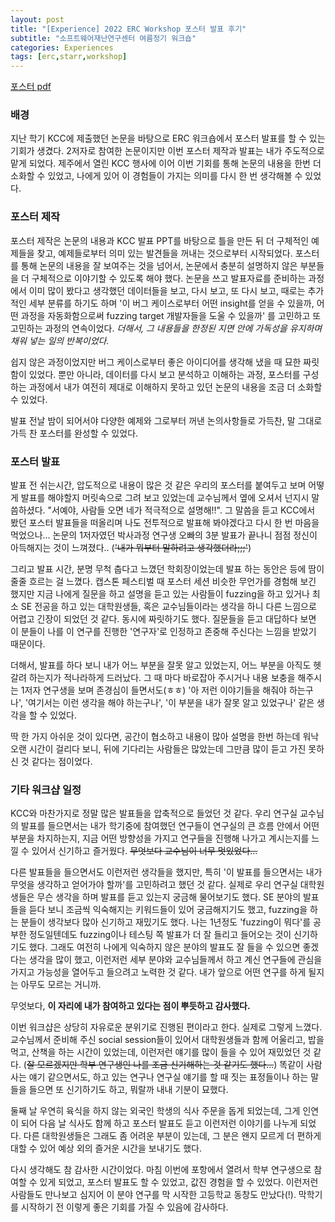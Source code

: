 ```yaml
---
layout: post
title: "[Experience] 2022 ERC Workshop 포스터 발표 후기"
subtitle: "소프트웨어재난연구센터 여름정기 워크숍"
categories: Experiences
tags: [erc,starr,workshop]
---
```


[포스터 pdf](/assets/resources/erc22-poster.pdf)

### 배경

지난 학기 KCC에 제출했던 논문을 바탕으로 ERC 워크숍에서 포스터 발표를 할 수 있는 기회가 생겼다. 2저자로 참여한 논문이지만 이번 포스터 제작과 발표는 내가 주도적으로 맡게 되었다. 제주에서 열린 KCC 행사에 이어 이번 기회를 통해 논문의 내용을 한번 더 소화할 수 있었고, 나에게 있어 이 경험들이 가지는 의미를 다시 한 번 생각해볼 수 있었다.

### 포스터 제작

포스터 제작은 논문의 내용과 KCC 발표 PPT를 바탕으로 틀을 만든 뒤 더 구체적인 예제들을 찾고, 예제들로부터 의미 있는 발견들을 꺼내는 것으로부터 시작되었다. 포스터를 통해 논문의 내용을 잘 보여주는 것을 넘어서, 논문에서 충분히 설명하지 않은 부분들을 더 구체적으로 이야기할 수 있도록 해야 했다. 논문을 쓰고 발표자료를 준비하는 과정에서 이미 많이 봤다고 생각했던 데이터들을 보고, 다시 보고, 또 다시 보고, 때로는 추가적인 세부 분류를 하기도 하며 '이 버그 케이스로부터 어떤 insight를 얻을 수 있을까, 어떤 과정을 자동화함으로써 fuzzing target 개발자들을 도울 수 있을까' 를 고민하고 또 고민하는 과정의 연속이었다. *더해서, 그 내용들을 한정된 지면 안에 가독성을 유지하며 채워 넣는 일의 반복이었다.*

쉽지 않은 과정이었지만 버그 케이스로부터 좋은 아이디어를 생각해 냈을 때 묘한 짜릿함이 있었다. 뿐만 아니라, 데이터를 다시 보고 분석하고 이해하는 과정, 포스터를 구성하는 과정에서 내가 여전히 제대로 이해하지 못하고 있던 논문의 내용을 조금 더 소화할 수 있었다.

발표 전날 밤이 되어서야 다양한 예제와 그로부터 꺼낸 논의사항들로 가득찬, 말 그대로 가득 찬 포스터를 완성할 수 있었다.

### 포스터 발표

발표 전 쉬는시간, 압도적으로 내용이 많은 것 같은 우리의 포스터를 붙여두고 보며 어떻게 발표를 해야할지 머릿속으로 그려 보고 있었는데 교수님께서 옆에 오셔서 넌지시 말씀하셨다. "서예야, 사람들 오면 네가 적극적으로 설명해!!". 그 말씀을 듣고 KCC에서 봤던 포스터 발표들을 떠올리며 나도 전투적으로 발표해 봐야겠다고 다시 한 번 마음을 먹었으나... 논문의 1저자였던 박사과정 연구생 오빠의 3분 발표가 끝나니 점점 정신이 아득해지는 것이 느껴졌다.. (~~'내가 뭐부터 말하려고 생각했더라;;;'~~)

그리고 발표 시간, 분명 무척 춥다고 느꼈던 학회장이었는데 발표 하는 동안은 등에 땀이 줄줄 흐르는 걸 느꼈다. 캡스톤 페스티벌 때 포스터 세션 비슷한 무언가를 경험해 보긴 했지만 지금 나에게 질문을 하고 설명을 듣고 있는 사람들이 fuzzing을 하고 있거나 최소 SE 전공을 하고 있는 대학원생들, 혹은 교수님들이라는 생각을 하니 다른 느낌으로 어렵고 긴장이 되었던 것 같다. 동시에 짜릿하기도 했다. 질문들을 듣고 대답하다 보면 이 분들이 나를 이 연구를 진행한 '연구자'로 인정하고 존중해 주신다는 느낌을 받았기 때문이다.

더해서, 발표를 하다 보니 내가 어느 부분을 잘못 알고 있었는지, 어느 부분을 아직도 헷갈려 하는지가 적나라하게 드러났다. 그 때 마다 바로잡아 주시거나 내용 보충을 해주시는 1저자 연구생을 보며 존경심이 들면서도(ㅎㅎ) '아 저런 이야기들을 해줘야 하는구나', '여기서는 이런 생각을 해야 하는구나', '이 부분을 내가 잘못 알고 있었구나' 같은 생각을 할 수 있었다.

딱 한 가지 아쉬운 것이 있다면, 공간이 협소하고 내용이 많아 설명을 한번 하는데 워낙 오랜 시간이 걸리다 보니, 뒤에 기다리는 사람들은 많았는데 그만큼 많이 듣고 가진 못하신 것 같다는 점이었다.

### 기타 워크샵 일정

KCC와 마찬가지로 정말 많은 발표들을 압축적으로 들었던 것 같다. 우리 연구실 교수님의 발표를 들으면서는 내가 학기중에 참여했던 연구들이 연구실의 큰 흐름 안에서 어떤 부분을 차지하는지, 지금 어떤 방향성을 가지고 연구들을 진행해 나가고 계시는지를 느낄 수 있어서 신기하고 즐거웠다. ~~무엇보다 교수님이 너무 멋있었다...~~

다른 발표들을 들으면서도 이런저런 생각들을 했지만, 특히 '이 발표를 들으면서는 내가 무엇을 생각하고 얻어가야 할까'를 고민하려고 했던 것 같다. 실제로 우리 연구실 대학원생들은 무슨 생각을 하며 발표를 듣고 있는지 궁금해 물어보기도 했다. SE 분야의 발표들을 듣다 보니 조금씩 익숙해지는 키워드들이 있어 궁금해지기도 했고, fuzzing을 하는 분들이 생각보다 많아 신기하고 재밌기도 했다. 나는 1년정도 'fuzzing이 뭐다'를 공부한 정도일텐데도 fuzzing이나 테스팅 쪽 발표가 더 잘 들리고 들어오는 것이 신기하기도 했다. 그래도 여전히 나에게 익숙하지 않은 분야의 발표도 잘 들을 수 있으면 좋겠다는 생각을 많이 했고, 이런저런 세부 분야와 교수님들께서 하고 계신 연구들에 관심을 가지고 가능성을 열어두고 들으려고 노력한 것 같다. 내가 앞으로 어떤 연구를 하게 될지는 아무도 모르는 거니까.

무엇보다, **이 자리에 내가 참여하고 있다는 점이 뿌듯하고 감사했다.**

이번 워크샵은 상당히 자유로운 분위기로 진행된 편이라고 한다. 실제로 그렇게 느꼈다. 교수님께서 준비해 주신 social session들이 있어서 대학원생들과 함께 어울리고, 밥을 먹고, 산책을 하는 시간이 있었는데, 이런저런 얘기를 많이 들을 수 있어 재밌었던 것 같다. (~~잘 모르겠지만 학부 연구생인 나를 조금 신기해하는 것 같기도 했다...~~) 똑같이 사람 사는 얘기 같으면서도, 하고 있는 연구나 연구실 얘기를 할 때 짓는 표정들이나 하는 말들을 들으면 또 신기하기도 하고, 뭐랄까 내내 기분이 묘했다.

둘째 날 우연히 육식을 하지 않는 외국인 학생의 식사 주문을 돕게 되었는데, 그게 인연이 되어 다음 날 식사도 함께 하고 포스터 발표도 듣고 이런저런 이야기를 나누게 되었다. 다른 대학원생들은 그래도 좀 어려운 부분이 있는데, 그 분은 왠지 모르게 더 편하게 대할 수 있어 예상 외의 즐거운 시간을 보내기도 했다.

다시 생각해도 참 감사한 시간이었다. 마침 이번에 포항에서 열려서 학부 연구생으로 참여할 수 있게 되었고, 포스터 발표도 할 수 있었고, 값진 경험을 할 수 있었다. 이런저런 사람들도 만나보고 심지어 이 분야 연구를 막 시작한 고등학교 동창도 만났다(!). 막학기를 시작하기 전 이렇게 좋은 기회를 가질 수 있음에 감사하다.